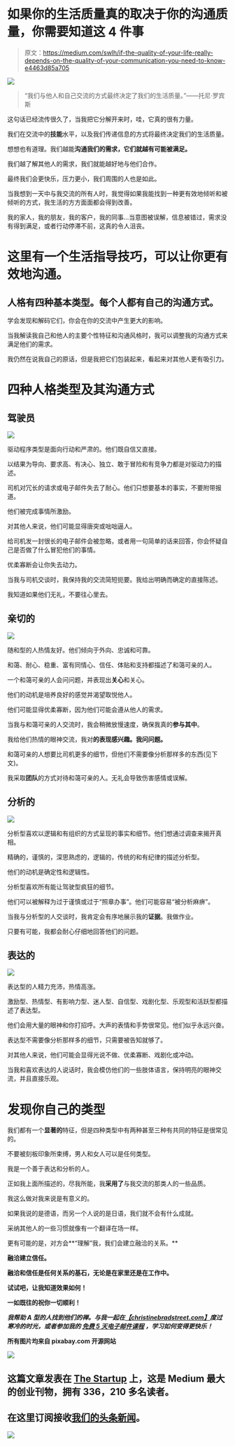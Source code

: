 # 如果你的生活质量真的取决于你的沟通质量，你需要知道这 4 件事

> 原文：<https://medium.com/swlh/if-the-quality-of-your-life-really-depends-on-the-quality-of-your-communication-you-need-to-know-e4463d85a705>

![](img/422d71f00752cf328164eb4c826eda83.png)

> “我们与他人和自己交流的方式最终决定了我们的生活质量。”——托尼·罗宾斯

这句话已经流传很久了，当我把它分解开来时，哇，它真的很有力量。

我们在交流中的**技能**水平，以及我们传递信息的方式将最终决定我们的生活质量。

想想也有道理。我们越能**沟通我们的需求，它们就越有可能被满足。**

我们越了解其他人的需求，我们就能越好地与他们合作。

最终我们会更快乐，压力更小，我们周围的人也是如此。

当我想到一天中与我交流的所有人时，我觉得如果我能找到一种更有效地倾听和被倾听的方式，我生活的方方面面都会得到改善。

我的家人，我的朋友，我的客户，我的同事…当意图被误解，信息被错过，需求没有得到满足，或者行动停滞不前，这真的令人沮丧。

# 这里有一个生活指导技巧，可以让你更有效地沟通。

## 人格有四种基本类型。每个人都有自己的**沟通方式**。

学会发现和解码它们，你会在你的交流中产生更大的影响。

当我解读我自己和他人的主要个性特征和沟通风格时，我可以调整我的沟通方式来满足他们的需求。

我仍然在说我自己的原话，但是我把它们包装起来，看起来对其他人更有吸引力。

# 四种人格类型及其沟通方式

## 驾驶员

![](img/6b107091ed949b3c43733c91d5ac9b94.png)

驱动程序类型是面向行动和严肃的。他们既自信又直接。

以结果为导向、要求高、有决心、独立、敢于冒险和有竞争力都是对驱动力的描述。

司机对冗长的请求或电子邮件失去了耐心。他们只想要基本的事实，不要附带报道。

他们被完成事情所激励。

对其他人来说，他们可能显得唐突或咄咄逼人。

给司机发一封很长的电子邮件会被忽略，或者用一句简单的话来回答，你会怀疑自己是否做了什么冒犯他们的事情。

优柔寡断会让你失去动力。

当我与司机交谈时，我保持我的交流简短扼要。我给出明确而确定的直接陈述。

我知道如果他们无礼，不要往心里去。

## 亲切的

![](img/33db7470ea2511c8eec60342a1c138bc.png)

随和型的人热情友好。他们倾向于外向、忠诚和可靠。

和蔼、耐心、稳重、富有同情心、信任、体贴和支持都描述了和蔼可亲的人。

一个和蔼可亲的人会问问题，并表现出**关心**和关心。

他们的动机是培养良好的感觉并渴望取悦他人。

他们可能显得优柔寡断，因为他们可能会遵从他人的需求。

当我与和蔼可亲的人交流时，我会稍微放慢速度，确保我真的**参与其中**。

我给他们热情的眼神交流，我对**的表现感兴趣。我问问题。**

和蔼可亲的人想要比司机更多的细节，但他们不需要像分析那样多的东西(见下文)。

我采取**团队**的方式对待和蔼可亲的人。无礼会导致伤害感情或误解。

## 分析的

![](img/7e5424a0866c9aaab14f0e6b9c8df84c.png)

分析型喜欢以逻辑和有组织的方式呈现的事实和细节。他们想通过调查来揭开真相。

精确的，谨慎的，深思熟虑的，逻辑的，传统的和有纪律的描述分析型。

他们的动机是确定性和逻辑性。

分析型喜欢所有能让驾驶型疯狂的细节。

他们可以被解释为过于谨慎或过于“照章办事”。他们可能容易“被分析麻痹”。

当我与分析型的人交谈时，我肯定会有序地展示我的**证据**。我做作业。

只要有可能，我都会耐心仔细地回答他们的问题。

## 表达的

![](img/e5e8ec21e6e471d680d87fec09f61162.png)

表达型的人精力充沛，热情高涨。

激励型、热情型、有影响力型、迷人型、自信型、戏剧化型、乐观型和活跃型都描述了表达型。

他们会用大量的眼神和你打招呼。大声的表情和手势很常见。他们似乎永远兴奋。

表达型不需要像分析那样多的细节，只需要被告知就够了。

对其他人来说，他们可能会显得光说不做、优柔寡断、戏剧化或冲动。

当我和喜欢表达的人说话时，我会模仿他们的一些肢体语言，保持明亮的眼神交流，并且直接乐观。

# 发现你自己的类型

我们都有一个**显著的**特征，但是四种类型中有两种甚至三种有共同的特征是很常见的。

不要被刻板印象所束缚，男人和女人可以是任何类型。

我是一个善于表达和分析的人。

正如我上面所描述的，尽我所能，我**采用了**与我交流的那类人的一些品质。

我这么做对我来说是有意义的。

如果我说的是德语，而另一个人说的是日语，我们就不会有什么成就。

采纳其他人的一些习惯就像有一个翻译在场一样。

更有可能的是，对方会**“理解”我，我们会建立融洽的关系。**

**融洽建立信任。**

**融洽和信任是任何关系的基石，无论是在家里还是在工作中。**

**试试吧，让我知道效果如何！**

**一如既往的祝你一切顺利！**

*****我帮助 A 型的人找到他们的禅。与我一起在***[***【christinebradstreet.com】***](https://www.christinebradstreet.com/)***度过寒冷的时光，或者参加我的*** [***免费 5 天电子邮件课程***](http://christinebradstreet.com/home2) ***，学习如何变得更快乐！*****

**所有图片均来自 pixabay.com 开源网站**

**[![](img/308a8d84fb9b2fab43d66c117fcc4bb4.png)](https://medium.com/swlh)**

## **这篇文章发表在 [The Startup](https://medium.com/swlh) 上，这是 Medium 最大的创业刊物，拥有 336，210 多名读者。**

## **在这里订阅接收[我们的头条新闻](http://growthsupply.com/the-startup-newsletter/)。**

**[![](img/b0164736ea17a63403e660de5dedf91a.png)](https://medium.com/swlh)**